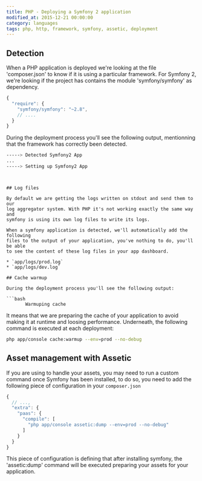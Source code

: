 ```yaml
---
title: PHP - Deploying a Symfony 2 application
modified_at: 2015-12-21 00:00:00
category: languages
tags: php, http, framework, symfony, assetic, deployment
---
```


## Detection

When a PHP application is deployed we're looking at the file 'composer.json' to
know if it is using a particular framework. For Symfony 2, we're looking if the
project has contains the module 'symfony/symfony' as dependency.

```javascript
{
  "require": {
    "symfony/symfony": "~2.8",
    // ....
  }
}
```

During the deployment process you'll see the following output, mentionning that
the framework has correctly been detected.

```bash
-----> Detected Symfony2 App
...
-----> Setting up Symfony2 App
```

```


## Log files

By default we are getting the logs written on stdout and send them to our
log aggregator system. With PHP it's not working exactly the same way and
symfony is using its own log files to write its logs.

When a symfony application is detected, we'll automatically add the following
files to the output of your application, you've nothing to do, you'll be able
to see the content of these log files in your app dashboard.

* `app/logs/prod.log`
* `app/logs/dev.log`

## Cache warmup

During the deployment process you'll see the following output:

```bash
       Warmuping cache
```

It means that we are preparing the cache of your application to avoid
making it at runtime and loosing performance. Underneath, the following
command is executed at each deployment:

```bash
php app/console cache:warmup --env=prod --no-debug
```

## Asset management with Assetic

If you are using to handle your assets, you may need to run a custom command
once Symfony has been installed, to do so, you need to add the following piece
of configuration in your `composer.json`

```javascript
{
  // ...,
  "extra": {
    "paas": {
      "compile": [
        "php app/console assetic:dump --env=prod --no-debug"
      ]
    }
  }
}
```

This piece of configuration is defining that after installing symfony, the 'assetic:dump'
command will be executed preparing your assets for your application.
